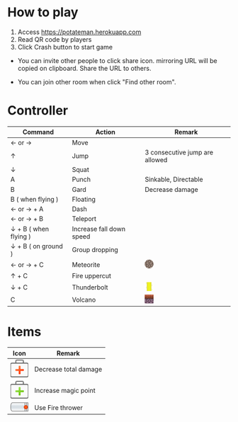 # How to play

1. Access https://potateman.herokuapp.com
2. Read QR code by players
3. Click Crash button to start game

* You can invite other people to click share icon. mirroring URL will be copied on clipboard. Share the URL to others.

* You can join other room when click "Find other room".

# Controller

| Command | Action|Remark|
|---------|-------|------|
|← or → | Move ||
|↑| Jump |3 consecutive jump are allowed|
|↓| Squat ||
|A| Punch | Sinkable, Directable |
|B| Gard | Decrease damage |
|B ( when flying ) | Floating ||
|← or → + A | Dash ||
|← or → + B | Teleport ||
|↓ + B ( when flying ) | Increase fall down speed ||
|↓ + B ( on ground ) | Group dropping ||
|← or → + C| Meteorite |![Meteorite](https://raw.githubusercontent.com/sideroad/potateman/master/src/images/meteorite.png)|
|↑ + C| Fire uppercut ||
|↓ + C | Thunderbolt |![Thunderbolt](https://raw.githubusercontent.com/sideroad/potateman/master/src/images/thunder-attack-left-5.png)|
|C | Volcano |![Volcano](https://raw.githubusercontent.com/sideroad/potateman/master/src/images/volcano.png)|

# Items
|Icon|Remark|
|----|------|
|![RescueBox](https://raw.githubusercontent.com/sideroad/potateman/master/src/images/rescue-box.png)|Decrease total damage|
|![MagicBox](https://raw.githubusercontent.com/sideroad/potateman/master/src/images/magic-box.png)|Increase magic point|
|![Firethrower](https://raw.githubusercontent.com/sideroad/potateman/master/src/images/flamethrower-equip-right-1.png)|Use Fire thrower|
